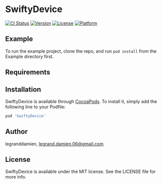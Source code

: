 # SwiftyDevice

[![CI Status](http://img.shields.io/travis/legranddamien/SwiftyDevice.svg?style=flat)](https://travis-ci.org/legranddamien/SwiftyDevice)
[![Version](https://img.shields.io/cocoapods/v/SwiftyDevice.svg?style=flat)](http://cocoapods.org/pods/SwiftyDevice)
[![License](https://img.shields.io/cocoapods/l/SwiftyDevice.svg?style=flat)](http://cocoapods.org/pods/SwiftyDevice)
[![Platform](https://img.shields.io/cocoapods/p/SwiftyDevice.svg?style=flat)](http://cocoapods.org/pods/SwiftyDevice)

## Example

To run the example project, clone the repo, and run `pod install` from the Example directory first.

## Requirements

## Installation

SwiftyDevice is available through [CocoaPods](http://cocoapods.org). To install
it, simply add the following line to your Podfile:

```ruby
pod 'SwiftyDevice'
```

## Author

legranddamien, legrand.damien.06@gmail.com

## License

SwiftyDevice is available under the MIT license. See the LICENSE file for more info.
